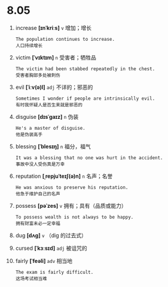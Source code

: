 # 8.05
















































1. increase **[ɪnˈkriːs]** `v` 增加；增长
    ```
    The population continues to increase.
    人口持续增长
    ```

2. victim **[ˈvɪktɪm]** `n` 受害者；牺牲品
    ```
    The victim had been stabbed repeatedly in the chest.
    受害者胸部多处被刺伤
    ```

3. evil **[ˈiːv(ə)l]** `adj` 不详的；邪恶的
    ```
    Sometimes I wonder if people are intrinsically evil.
    有时我怀疑人是否生来就是邪恶的
    ```

4. disguise **[dɪsˈɡaɪz]** `n` 伪装
    ```
    He's a master of disguise.
    他是伪装高手
    ```

5. blessing **[ˈblesɪŋ]** `n` 福分，福气
    ```
    It was a blessing that no one was hurt in the accident.
    事故中没人受伤真是万幸
    ```

6. reputation **[ˌrepjuˈteɪʃ(ə)n]** `n` 名声；名誉
    ```
    He was anxious to preserve his reputation.
    他急于维护自己的名声
    ```

7. possess **[pəˈzes]** `v` 拥有；具有（品质或能力）
    ```
    To possess wealth is not always to be happy.
    拥有财富未必一定幸福
    ```

8. dug **[dʌɡ]** `v` （dig 的过去式）

9. cursed **[ˈkɜːsɪd]** `adj` 被诅咒的

10. fairly **[ˈfeəli]** `adv` 相当地
    ```
    The exam is fairly difficult.
    这场考试相当难
    ```
